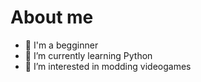 # About me
- 👶 I'm a begginner
- 🌱 I’m currently learning Python
- 🤔 I’m interested in modding videogames
